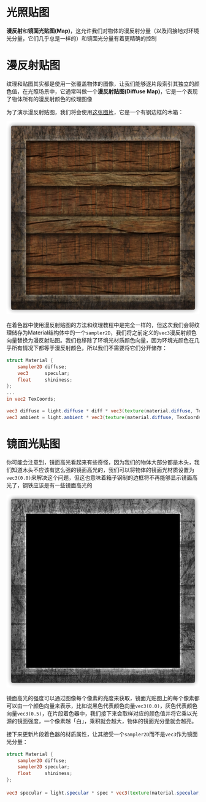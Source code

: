 # 光照贴图

**漫反射**和**镜面光贴图(Map)**，这允许我们对物体的漫反射分量（以及间接地对环境光分量，它们几乎总是一样的）和镜面光分量有着更精确的控制

# 漫反射贴图

纹理和贴图其实都是使用一张覆盖物体的图像，让我们能够逐片段索引其独立的颜色值，在光照场景中，它通常叫做一个**漫反射贴图(Diffuse Map)**，它是一个表现了物体所有的漫反射颜色的纹理图像

为了演示漫反射贴图，我们将会使用[这张图片](https://img2018.cnblogs.com/blog/1536438/201908/1536438-20190816120441694-889876487.png)，它是一个有钢边框的木箱：

![](t1.png)

在着色器中使用漫反射贴图的方法和纹理教程中是完全一样的，但这次我们会将纹理储存为Material结构体中的一个`sampler2D`，我们将之前定义的`vec3`漫反射颜色向量替换为漫反射贴图。我们也移除了环境光材质颜色向量，因为环境光颜色在几乎所有情况下都等于漫反射颜色，所以我们不需要将它们分开储存：

```glsl
struct Material {
    sampler2D diffuse;
    vec3      specular;
    float     shininess;
}; 
...
in vec2 TexCoords;
```

```glsl
vec3 diffuse = light.diffuse * diff * vec3(texture(material.diffuse, TexCoords));
vec3 ambient = light.ambient * vec3(texture(material.diffuse, TexCoords));
```

# 镜面光贴图

你可能会注意到，镜面高光看起来有些奇怪，因为我们的物体大部分都是木头，我们知道木头不应该有这么强的镜面高光的，我们可以将物体的镜面光材质设置为`vec3(0.0)`来解决这个问题，但这也意味着箱子钢制的边框将不再能够显示镜面高光了，钢铁应该是有一些镜面高光的

![](t2.png)

镜面高光的强度可以通过图像每个像素的亮度来获取，镜面光贴图上的每个像素都可以由一个颜色向量来表示，比如说黑色代表颜色向量`vec3(0.0)`，灰色代表颜色向量`vec3(0.5)`，在片段着色器中，我们接下来会取样对应的颜色值并将它乘以光源的镜面强度，一个像素越「白」，乘积就会越大，物体的镜面光分量就会越亮。

接下来更新片段着色器的材质属性，让其接受一个`sampler2D`而不是`vec3`作为镜面光分量：

```glsl
struct Material {
    sampler2D diffuse;
    sampler2D specular;
    float     shininess;
};

vec3 specular = light.specular * spec * vec3(texture(material.specular, TexCoords));
```

